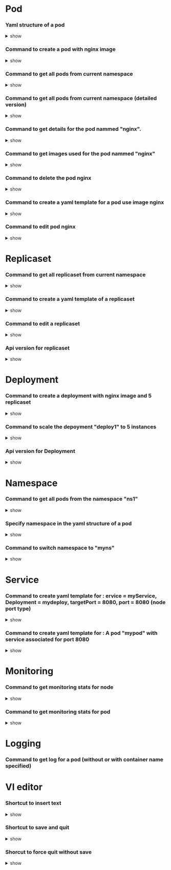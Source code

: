 # Pod

### Yaml structure of a pod

<details>
<summary>show</summary>
<p>

```yaml
apiVersion: v1
kind: Pod

metadata:
  name: mypod
    labels:
      app: mypod-app

spec:
  containers:
  - name: nginx
    image: nginx
```
</p>
</details>

### Command to create a pod with nginx image

<details>
<summary>show</summary>
<p>

`kubectl run nginx --image=nginx`

</p>
</details>


### Command to get all pods from current namespace

<details>
<summary>show</summary>
<p>

`kubectl get pods`

</p>
</details>


### Command to get all pods from current namespace (detailed version)

<details>
<summary>show</summary>
<p>

`kubectl get pods -o wide`

</p>
</details>


### Command to get details for the pod nammed "nginx".

<details>
<summary>show</summary>
<p>

`kubectl describe pod nginx`

</p>
</details>


### Command to get images used for the pod nammed "nginx"

<details>
<summary>show</summary>
<p>

`kubectl describe pod nginx | grep -i image`

</p>
</details>


### Command to delete the pod nginx

<details>
<summary>show</summary>
<p>

`kubectl delete pod nginx`

</p>
</details>


### Command to create a yaml template for a pod use image nginx

<details>
<summary>show</summary>
<p>

`kubectl run nginx --image=nginx --dry-run=client -o yaml > pod.yaml`

</p>
</details>


### Command to edit pod nginx

<details>
<summary>show</summary>
<p>

`kubectl edit pod nginx`

</p>
</details>


# Replicaset

### Command to get all replicaset from current namespace

<details>
<summary>show</summary>
<p>

`kubectl get replicaset`

</p>
</details>


### Command to create a yaml template of a replicaset

<details>
<summary>show</summary>
<p>

`kubectl create replicaset replica1 -o yaml > replica1.yaml`

</p>
</details>


### Command to edit a replicaset

<details>
<summary>show</summary>
<p>

`kubectl edit replicaset replica1`

</p>
</details>


### Api version for replicaset

<details>
<summary>show</summary>
<p>

`apps/v1`

</p>
</details>

# Deployment

### Command to create a deployment with nginx image and 5 replicaset

<details>
<summary>show</summary>
<p>

`kubectl create deployment --image=nginx nginx --replicas=5 --dry-run=client -o yaml > deployment.yaml`

`kubectl create deployment --image=nginx nginx --dry-run=client -o yaml > deployment.yaml`

</p>
</details>


### Command to scale the depoyment "deploy1" to 5 instances

<details>
<summary>show</summary>
<p>

`kubectl scale deployment deploy1 --replicas=5 `

</p>
</details>


### Api version for Deployment

<details>
<summary>show</summary>
<p>

`apps/v1`

</p>
</details>


# Namespace

### Command to get all pods from the namespace "ns1"

<details>
<summary>show</summary>
<p>

`kubectl get [resource=pods/deploy..] --namespace=myns`

`kubectl get [resource=pods/deploy..] -n myns`

</p>
</details>

### Specify namespace in the yaml structure of a pod

<details>
<summary>show</summary>
<p>

```yaml
apiVersion: v1
kind: Pod

metadata:
  name: mypod
  namespace: myns
    labels:
      app: mypod-app

spec:
  containers:
  - name: nginx
    image: nginx
```

</p>
</details>

### Command to switch namespace to "myns"

<details>
<summary>show</summary>
<p>

`kubectl config set-context --current --namespace=myns`

</p>
</details>


# Service

###  Command to create yaml template for : ervice = myService, Deployment = mydeploy, targetPort = 8080, port = 8080 (node port type)

<details>
<summary>show</summary>
<p>

`kubectl expose deployment mydeploy --name=myservice --target-port=8080 --type=NodePort --port=8080 --dry-run=client -o yaml > service.yaml`

`kubectl expose deployment nginx --port 80 --dry-run=client -o yaml > service.yaml`

</p>
</details>


### Command to create yaml template for :  A pod "mypod" with service associated for port 8080

<details>
<summary>show</summary>
<p>

`kubectl expose pod mypod --name=myservice  --type=NodePort --port=8080 --dry-run=client -o yaml > service.yaml`

`kubectl run mypod --image:nginx --port=8080 --expose --dry-run=client -o yaml > podwithservice.yaml`

</p>
</details>

# Monitoring

### Command to get monitoring stats for node

<details>
<summary>show</summary>
<p>

`kubectl top node`
</p>
</details>

### Command to get monitoring stats for pod

<details>
<summary>show</summary>
<p>

`kubectl top pod`

</p>
</details>

# Logging

### Command to get log for a pod (without or with container name specified)

# VI editor

### Shortcut to insert text

<details>
<summary>show</summary>
<p>

I key


</p>
</details>

### Shortcut to save and quit

<details>
<summary>show</summary>
<p>

Esc + :wq

</p>
</details>

### Shorcut to force quit without save

<details>
<summary>show</summary>
<p>

Esc + :q!

</p>
</details>
